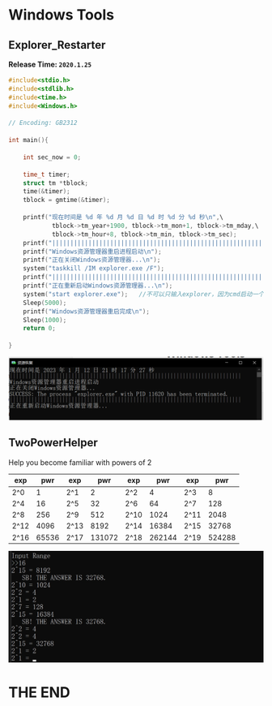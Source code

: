 # Windows Tools

## Explorer_Restarter

**Release Time: `2020.1.25`**

```c
#include<stdio.h>
#include<stdlib.h>
#include<time.h>
#include<Windows.h> 

// Encoding: GB2312

int main(){
	
	int sec_now = 0;
 
    time_t timer;
    struct tm *tblock;
    time(&timer);
    tblock = gmtime(&timer);
    
    printf("现在时间是 %d 年 %d 月 %d 日 %d 时 %d 分 %d 秒\n",\
            tblock->tm_year+1900, tblock->tm_mon+1, tblock->tm_mday,\
            tblock->tm_hour+8, tblock->tm_min, tblock->tm_sec);
    printf("|||||||||||||||||||||||||||||||||||||||||||||||||||||||||||||||||||||||||||\n");
 	printf("Windows资源管理器重启进程启动\n");
	printf("正在关闭Windows资源管理器...\n");
	system("taskkill /IM explorer.exe /F");
	printf("|||||||||||||||||||||||||||||||||||||||||||||||||||||||||||||||||||||||||||\n");
 	printf("正在重新启动Windows资源管理器...\n");
	system("start explorer.exe");	//不可以只输入explorer，因为cmd启动一个进程后会等待该进程的结束。 
	Sleep(5000); 
	printf("Windows资源管理器重启完成\n");
	Sleep(1000); 
	return 0; 
	
} 
```

![image-20230112211735966](README.assets/image-20230112211735966.png)

## TwoPowerHelper

Help you become familiar with powers of 2

| exp  | pwr   | exp  | pwr    | exp  | pwr    | exp  | pwr    |
| ---- | ----- | ---- | ------ | ---- | ------ | ---- | ------ |
| 2^0  | 1     | 2^1  | 2      | 2^2  | 4      | 2^3  | 8      |
| 2^4  | 16    | 2^5  | 32     | 2^6  | 64     | 2^7  | 128    |
| 2^8  | 256   | 2^9  | 512    | 2^10 | 1024   | 2^11 | 2048   |
| 2^12 | 4096  | 2^13 | 8192   | 2^14 | 16384  | 2^15 | 32768  |
| 2^16 | 65536 | 2^17 | 131072 | 2^18 | 262144 | 2^19 | 524288 |

![InputRange](README.assets/InputRange.jpg)

# THE END
